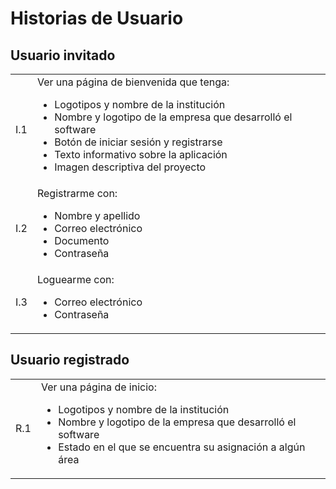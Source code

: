 # Historias de Usuario
## Usuario invitado
<table>
    <tbody>
        <tr>
            <td>I.1</td>
            <td>Ver una página de bienvenida que tenga:
                <ul>
                    <li>Logotipos y nombre de la institución</li>
                    <li>Nombre y logotipo de la empresa que desarrolló el software</li>
                    <li>Botón de iniciar sesión y registrarse</li>
                    <li>Texto informativo sobre la aplicación</li>
                    <li>Imagen descriptiva del proyecto</li>
                </ul>
            </td>
        </tr>
        <tr>
            <td>I.2</td>
            <td>Registrarme con:
                <ul>
                    <li>Nombre y apellido</li>
                    <li>Correo electrónico</li>
                    <li>Documento</li>
                    <li>Contraseña</li>
                </ul>
            </td>
        </tr>
        <tr>
            <td>I.3</td>
            <td>Loguearme con:
                <ul>
                    <li>Correo electrónico</li>
                    <li>Contraseña</li>
                </ul>
            </td>
        </tr>
    </tbody>
</table>

## Usuario registrado
<table>
    <tbody>
        <tr>
            <td>R.1</td>
            <td>Ver una página de inicio:
                <ul>
                    <li>Logotipos y nombre de la institución</li>
                    <li>Nombre y logotipo de la empresa que desarrolló el software</li>
                    <li>Estado en el que se encuentra su asignación a algún área</li>
                </ul>
            </td>
        </tr>
    </tbody>
</table>

